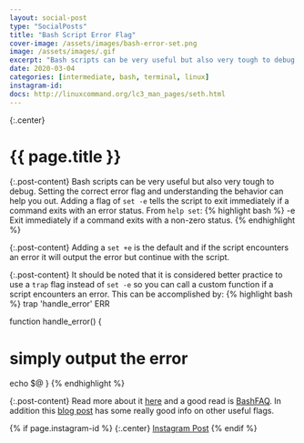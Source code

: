 ```yaml
---
layout: social-post
type: "SocialPosts"
title: "Bash Script Error Flag"
cover-image: /assets/images/bash-error-set.png
image: /assets/images/.gif
excerpt: "Bash scripts can be very useful but also very tough to debug. Setting the correct error flag and understanding the behavior can help you out."
date: 2020-03-04
categories: [intermediate, bash, terminal, linux]
instagram-id:
docs: http://linuxcommand.org/lc3_man_pages/seth.html
---
```

{:.center}
# {{ page.title }}

{:.post-content}
Bash scripts can be very useful but also very tough to debug. Setting the correct error flag and understanding the behavior can help you out.
Adding a flag of `set -e` tells the script to exit immediately if a command exits
with an error status. From `help set`:
{% highlight bash %}
 -e  Exit immediately if a command exits with a non-zero status.
{% endhighlight %}

{:.post-content}
Adding a `set +e` is the default and if the script encounters an error it will
output the error but continue with the script.

{:.post-content}
It should be noted that it is considered better practice to use a `trap` flag
instead of `set -e` so you can call a custom function if a script encounters
an error. This can be accomplished by:
{% highlight bash %}
trap 'handle_error' ERR

function handle_error() {
  # simply output the error
  echo $@
}
{% endhighlight %}



{:.post-content}
Read more about it <a href="{{page.docs}}" target="_blank">here</a> and a good read
is <a href="http://mywiki.wooledge.org/BashFAQ/105" target="_blank">BashFAQ</a>. In addition
this <a href="https://vaneyckt.io/posts/safer_bash_scripts_with_set_euxo_pipefail/" target="_blank">blog post</a> has some really good info on other useful flags.

{% if page.instagram-id %}
{:.center}
<a class="insta-link" href="https://www.instagram.com/p/{{page.instagram-id}}" target="_blank">Instagram Post</a>
{% endif %}

